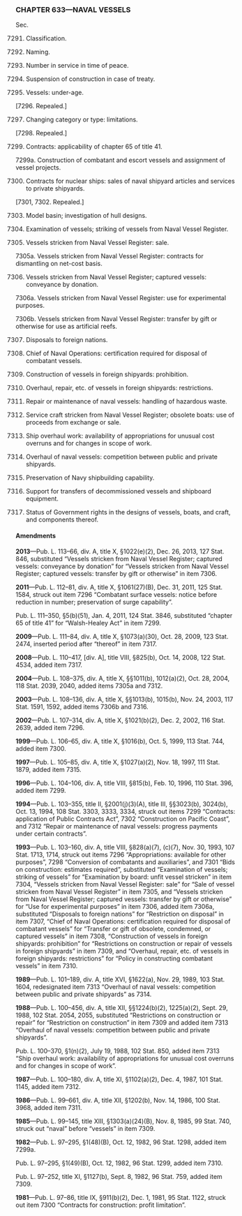 ### **CHAPTER 633—NAVAL VESSELS** ###

Sec.

7291. Classification.

7292. Naming.

7293. Number in service in time of peace.

7294. Suspension of construction in case of treaty.

7295. Vessels: under-age.

[7296. Repealed.]

7297. Changing category or type: limitations.

[7298. Repealed.]

7299. Contracts: applicability of chapter 65 of title 41.

7299a. Construction of combatant and escort vessels and assignment of vessel projects.

7300. Contracts for nuclear ships: sales of naval shipyard articles and services to private shipyards.

[7301, 7302. Repealed.]

7303. Model basin; investigation of hull designs.

7304. Examination of vessels; striking of vessels from Naval Vessel Register.

7305. Vessels stricken from Naval Vessel Register: sale.

7305a. Vessels stricken from Naval Vessel Register: contracts for dismantling on net-cost basis.

7306. Vessels stricken from Naval Vessel Register; captured vessels: conveyance by donation.

7306a. Vessels stricken from Naval Vessel Register: use for experimental purposes.

7306b. Vessels stricken from Naval Vessel Register: transfer by gift or otherwise for use as artificial reefs.

7307. Disposals to foreign nations.

7308. Chief of Naval Operations: certification required for disposal of combatant vessels.

7309. Construction of vessels in foreign shipyards: prohibition.

7310. Overhaul, repair, etc. of vessels in foreign shipyards: restrictions.

7311. Repair or maintenance of naval vessels: handling of hazardous waste.

7312. Service craft stricken from Naval Vessel Register; obsolete boats: use of proceeds from exchange or sale.

7313. Ship overhaul work: availability of appropriations for unusual cost overruns and for changes in scope of work.

7314. Overhaul of naval vessels: competition between public and private shipyards.

7315. Preservation of Navy shipbuilding capability.

7316. Support for transfers of decommissioned vessels and shipboard equipment.

7317. Status of Government rights in the designs of vessels, boats, and craft, and components thereof.

#### Amendments ####

**2013**—Pub. L. 113–66, div. A, title X, §1022(e)(2), Dec. 26, 2013, 127 Stat. 846, substituted “Vessels stricken from Naval Vessel Register; captured vessels: conveyance by donation” for “Vessels stricken from Naval Vessel Register; captured vessels: transfer by gift or otherwise” in item 7306.

**2011**—Pub. L. 112–81, div. A, title X, §1061(27)(B), Dec. 31, 2011, 125 Stat. 1584, struck out item 7296 “Combatant surface vessels: notice before reduction in number; preservation of surge capability”.

Pub. L. 111–350, §5(b)(51), Jan. 4, 2011, 124 Stat. 3846, substituted “chapter 65 of title 41” for “Walsh-Healey Act” in item 7299.

**2009**—Pub. L. 111–84, div. A, title X, §1073(a)(30), Oct. 28, 2009, 123 Stat. 2474, inserted period after “thereof” in item 7317.

**2008**—Pub. L. 110–417, [div. A], title VIII, §825(b), Oct. 14, 2008, 122 Stat. 4534, added item 7317.

**2004**—Pub. L. 108–375, div. A, title X, §§1011(b), 1012(a)(2), Oct. 28, 2004, 118 Stat. 2039, 2040, added items 7305a and 7312.

**2003**—Pub. L. 108–136, div. A, title X, §§1013(b), 1015(b), Nov. 24, 2003, 117 Stat. 1591, 1592, added items 7306b and 7316.

**2002**—Pub. L. 107–314, div. A, title X, §1021(b)(2), Dec. 2, 2002, 116 Stat. 2639, added item 7296.

**1999**—Pub. L. 106–65, div. A, title X, §1016(b), Oct. 5, 1999, 113 Stat. 744, added item 7300.

**1997**—Pub. L. 105–85, div. A, title X, §1027(a)(2), Nov. 18, 1997, 111 Stat. 1879, added item 7315.

**1996**—Pub. L. 104–106, div. A, title VIII, §815(b), Feb. 10, 1996, 110 Stat. 396, added item 7299.

**1994**—Pub. L. 103–355, title II, §2001(j)(3)(A), title III, §§3023(b), 3024(b), Oct. 13, 1994, 108 Stat. 3303, 3333, 3334, struck out items 7299 “Contracts: application of Public Contracts Act”, 7302 “Construction on Pacific Coast”, and 7312 “Repair or maintenance of naval vessels: progress payments under certain contracts”.

**1993**—Pub. L. 103–160, div. A, title VIII, §828(a)(7), (c)(7), Nov. 30, 1993, 107 Stat. 1713, 1714, struck out items 7296 “Appropriations: available for other purposes”, 7298 “Conversion of combatants and auxiliaries”, and 7301 “Bids on construction: estimates required”, substituted “Examination of vessels; striking of vessels” for “Examination by board: unfit vessel stricken” in item 7304, “Vessels stricken from Naval Vessel Register: sale” for “Sale of vessel stricken from Naval Vessel Register” in item 7305, and “Vessels stricken from Naval Vessel Register; captured vessels: transfer by gift or otherwise” for “Use for experimental purposes” in item 7306, added item 7306a, substituted “Disposals to foreign nations” for “Restriction on disposal” in item 7307, “Chief of Naval Operations: certification required for disposal of combatant vessels” for “Transfer or gift of obsolete, condemned, or captured vessels” in item 7308, “Construction of vessels in foreign shipyards: prohibition” for “Restrictions on construction or repair of vessels in foreign shipyards” in item 7309, and “Overhaul, repair, etc. of vessels in foreign shipyards: restrictions” for “Policy in constructing combatant vessels” in item 7310.

**1989**—Pub. L. 101–189, div. A, title XVI, §1622(a), Nov. 29, 1989, 103 Stat. 1604, redesignated item 7313 “Overhaul of naval vessels: competition between public and private shipyards” as 7314.

**1988**—Pub. L. 100–456, div. A, title XII, §§1224(b)(2), 1225(a)(2), Sept. 29, 1988, 102 Stat. 2054, 2055, substituted “Restrictions on construction or repair” for “Restriction on construction” in item 7309 and added item 7313 “Overhaul of naval vessels: competition between public and private shipyards”.

Pub. L. 100–370, §1(n)(2), July 19, 1988, 102 Stat. 850, added item 7313 “Ship overhaul work: availability of appropriations for unusual cost overruns and for changes in scope of work”.

**1987**—Pub. L. 100–180, div. A, title XI, §1102(a)(2), Dec. 4, 1987, 101 Stat. 1145, added item 7312.

**1986**—Pub. L. 99–661, div. A, title XII, §1202(b), Nov. 14, 1986, 100 Stat. 3968, added item 7311.

**1985**—Pub. L. 99–145, title XIII, §1303(a)(24)(B), Nov. 8, 1985, 99 Stat. 740, struck out “naval” before “vessels” in item 7309.

**1982**—Pub. L. 97–295, §1(48)(B), Oct. 12, 1982, 96 Stat. 1298, added item 7299a.

Pub. L. 97–295, §1(49)(B), Oct. 12, 1982, 96 Stat. 1299, added item 7310.

Pub. L. 97–252, title XI, §1127(b), Sept. 8, 1982, 96 Stat. 759, added item 7309.

**1981**—Pub. L. 97–86, title IX, §911(b)(2), Dec. 1, 1981, 95 Stat. 1122, struck out item 7300 “Contracts for construction: profit limitation”.